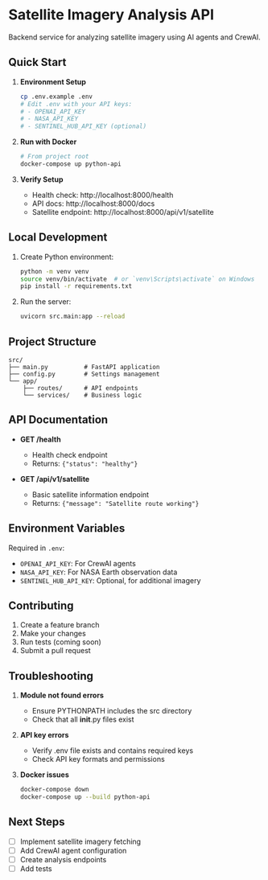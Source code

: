 # Satellite Imagery Analysis API

Backend service for analyzing satellite imagery using AI agents and CrewAI.

## Quick Start

1. **Environment Setup**
   ```bash
   cp .env.example .env
   # Edit .env with your API keys:
   # - OPENAI_API_KEY
   # - NASA_API_KEY
   # - SENTINEL_HUB_API_KEY (optional)
   ```

2. **Run with Docker**
   ```bash
   # From project root
   docker-compose up python-api
   ```

3. **Verify Setup**
   - Health check: http://localhost:8000/health
   - API docs: http://localhost:8000/docs
   - Satellite endpoint: http://localhost:8000/api/v1/satellite

## Local Development

1. Create Python environment:
   ```bash
   python -m venv venv
   source venv/bin/activate  # or `venv\Scripts\activate` on Windows
   pip install -r requirements.txt
   ```

2. Run the server:
   ```bash
   uvicorn src.main:app --reload
   ```

## Project Structure

```
src/
├── main.py          # FastAPI application
├── config.py        # Settings management
└── app/
    ├── routes/      # API endpoints
    └── services/    # Business logic
```

## API Documentation

- **GET /health**
  - Health check endpoint
  - Returns: `{"status": "healthy"}`

- **GET /api/v1/satellite**
  - Basic satellite information endpoint
  - Returns: `{"message": "Satellite route working"}`

## Environment Variables

Required in `.env`:
- `OPENAI_API_KEY`: For CrewAI agents
- `NASA_API_KEY`: For NASA Earth observation data
- `SENTINEL_HUB_API_KEY`: Optional, for additional imagery

## Contributing

1. Create a feature branch
2. Make your changes
3. Run tests (coming soon)
4. Submit a pull request

## Troubleshooting

1. **Module not found errors**
   - Ensure PYTHONPATH includes the src directory
   - Check that all __init__.py files exist

2. **API key errors**
   - Verify .env file exists and contains required keys
   - Check API key formats and permissions

3. **Docker issues**
   ```bash
   docker-compose down
   docker-compose up --build python-api
   ```

## Next Steps

- [ ] Implement satellite imagery fetching
- [ ] Add CrewAI agent configuration
- [ ] Create analysis endpoints
- [ ] Add tests
